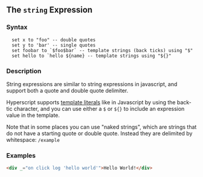 
## The `string` Expression

### Syntax

```hyperscript
  set x to "foo" -- double quotes
  set y to 'bar' -- single quotes
  set foobar to `$foo$bar` -- template strings (back ticks) using "$"
  set hello to `hello ${name} -- template strings using "${}"
```

### Description

String expressions are similar to string expressions in javascript, and support both a quote and double quote delimiter.

Hyperscript supports [template literals](https://developer.mozilla.org/en-US/docs/Web/JavaScript/Reference/Template_literals)
like in Javascript by using the back-tic character, and you can use either a `$` or `${}` to include an expression value in the template.

Note that in some places you can use "naked strings", which are strings that do not have a starting quote or double quote.
Instead they are delimited by whitespace: `/example`

### Examples

```html
<div _="on click log 'hello world'">Hello World!</div>
```
